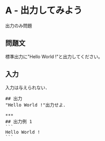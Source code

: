 # A - 出力してみよう
出力のみ問題<br>

## 問題文
標準出力に"Hello World !"と出力してください。
## 入力
入力は与えられない．

<pre>
## 出力
"Hello World !"出力せよ．

***
## 出力例 1
```
Hello World !
```